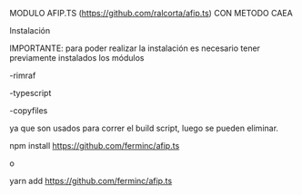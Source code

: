 MODULO AFIP.TS (https://github.com/ralcorta/afip.ts) CON METODO CAEA

Instalación 

IMPORTANTE: para poder realizar la instalación es necesario tener previamente instalados los módulos

-rimraf

-typescript

-copyfiles

ya que son usados para correr el build script, luego se pueden eliminar.

npm install https://github.com/ferminc/afip.ts

o

yarn add https://github.com/ferminc/afip.ts

